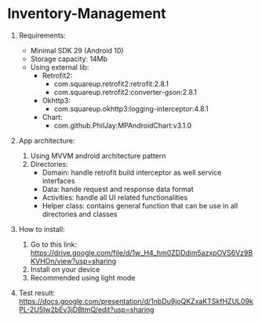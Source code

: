 # Inventory-Management

1. Requirements:
   - Minimal SDK 29 (Android 10)
   - Storage capacity: 14Mb
   - Using external lib:
     - Retrofit2:
       - com.squareup.retrofit2:retrofit:2.8.1
       - com.squareup.retrofit2:converter-gson:2.8.1
     - Okhttp3:
       - com.squareup.okhttp3:logging-interceptor:4.8.1
     - Chart:
       - com.github.PhilJay:MPAndroidChart:v3.1.0

2. App architecture:
     1. Using MVVM android architecture pattern
     2. Directories:
         - Domain: handle retrofit build interceptor as well service interfaces
         - Data: hande request and response data format
         - Activities: handle all UI related functionalities
         - Helper class: contains general function that can be use in all directories and classes

3. How to install:
     1. Go to this link: https://drive.google.com/file/d/1w_H4_hm0ZDDdim5azxpOVS6Vz9BKVHOn/view?usp=sharing
     2. Install on your device
     3. Recommended using light mode 

4. Test result: https://docs.google.com/presentation/d/1nbDu9joQKZxaKTSkfHZUL09kPL-2U5Iw2bEv3jDBtmQ/edit?usp=sharing
